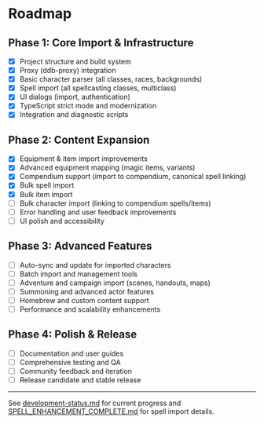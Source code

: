 # Roadmap

## Phase 1: Core Import & Infrastructure
- [x] Project structure and build system
- [x] Proxy (ddb-proxy) integration
- [x] Basic character parser (all classes, races, backgrounds)
- [x] Spell import (all spellcasting classes, multiclass)
- [x] UI dialogs (import, authentication)
- [x] TypeScript strict mode and modernization
- [x] Integration and diagnostic scripts

## Phase 2: Content Expansion
- [x] Equipment & item import improvements
- [x] Advanced equipment mapping (magic items, variants)
- [x] Compendium support (import to compendium, canonical spell linking)
- [x] Bulk spell import
- [x] Bulk item import
- [ ] Bulk character import (linking to compendium spells/items)
- [ ] Error handling and user feedback improvements
- [ ] UI polish and accessibility

## Phase 3: Advanced Features
- [ ] Auto-sync and update for imported characters
- [ ] Batch import and management tools
- [ ] Adventure and campaign import (scenes, handouts, maps)
- [ ] Summoning and advanced actor features
- [ ] Homebrew and custom content support
- [ ] Performance and scalability enhancements

## Phase 4: Polish & Release
- [ ] Documentation and user guides
- [ ] Comprehensive testing and QA
- [ ] Community feedback and iteration
- [ ] Release candidate and stable release

---

See [development-status.md](development-status.md) for current progress and [SPELL_ENHANCEMENT_COMPLETE.md](SPELL_ENHANCEMENT_COMPLETE.md) for spell import details.
